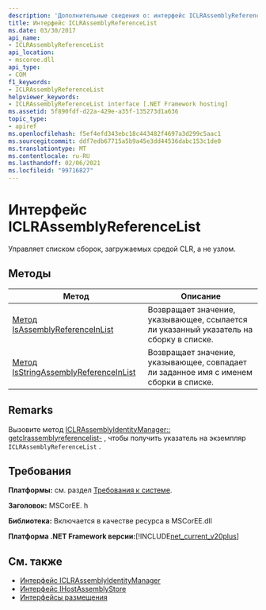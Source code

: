```yaml
---
description: 'Дополнительные сведения о: интерфейс ICLRAssemblyReferenceList'
title: Интерфейс ICLRAssemblyReferenceList
ms.date: 03/30/2017
api_name:
- ICLRAssemblyReferenceList
api_location:
- mscoree.dll
api_type:
- COM
f1_keywords:
- ICLRAssemblyReferenceList
helpviewer_keywords:
- ICLRAssemblyReferenceList interface [.NET Framework hosting]
ms.assetid: 5f890fdf-d22a-429e-a35f-135273d1a636
topic_type:
- apiref
ms.openlocfilehash: f5ef4efd343ebc18c443482f4697a3d299c5aac1
ms.sourcegitcommit: ddf7edb67715a5b9a45e3dd44536dabc153c1de0
ms.translationtype: MT
ms.contentlocale: ru-RU
ms.lasthandoff: 02/06/2021
ms.locfileid: "99716827"
---
```

# <a name="iclrassemblyreferencelist-interface"></a>Интерфейс ICLRAssemblyReferenceList

Управляет списком сборок, загружаемых средой CLR, а не узлом.  
  
## <a name="methods"></a>Методы  
  
|Метод|Описание|  
|------------|-----------------|  
|[Метод IsAssemblyReferenceInList](iclrassemblyreferencelist-isassemblyreferenceinlist-method.md)|Возвращает значение, указывающее, ссылается ли указанный указатель на сборку в списке.|  
|[Метод IsStringAssemblyReferenceInList](iclrassemblyreferencelist-isstringassemblyreferenceinlist-method.md)|Возвращает значение, указывающее, совпадает ли заданное имя с именем сборки в списке.|  
  
## <a name="remarks"></a>Remarks  

 Вызовите метод [ICLRAssemblyIdentityManager:: getclrassemblyreferencelist-](iclrassemblyidentitymanager-getclrassemblyreferencelist-method.md) , чтобы получить указатель на экземпляр `ICLRAssemblyReferenceList` .  
  
## <a name="requirements"></a>Требования  

 **Платформы:** см. раздел [Требования к системе](../../get-started/system-requirements.md).  
  
 **Заголовок:** MSCorEE. h  
  
 **Библиотека:** Включается в качестве ресурса в MSCorEE.dll  
  
 **Платформа .NET Framework версии:**[!INCLUDE[net_current_v20plus](../../../../includes/net-current-v20plus-md.md)]  
  
## <a name="see-also"></a>См. также

- [Интерфейс ICLRAssemblyIdentityManager](iclrassemblyidentitymanager-interface.md)
- [Интерфейс IHostAssemblyStore](ihostassemblystore-interface.md)
- [Интерфейсы размещения](hosting-interfaces.md)
